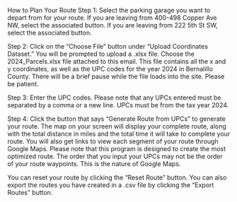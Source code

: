 How to Plan Your Route
Step 1: Select the parking garage you want to depart from for your route. If you are leaving from 400-498 Copper Ave NW, select the associated button. If you are leaving from 222 5th St SW, select the associated button.

Step 2: Click on the “Choose File” button under “Upload Coordinates Dataset.” You will be prompted to upload a .xlsx file. Choose the 2024_Parcels.xlsx file attached to this email. This file contains all the x and y coordinates, as well as the UPC codes for the year 2024 in Bernalillo County. There will be a brief pause while the file loads into the site. Please be patient.

Step 3: Enter the UPC codes. Please note that any UPCs entered must be separated by a comma or a new line. UPCs must be from the tax year 2024.

Step 4: Click the button that says “Generate Route from UPCs” to generate your route. The map on your screen will display your complete route, along with the total distance in miles and the total time it will take to complete your route. You will also get links to view each segment of your route through Google Maps. Please note that this program is designed to create the most optimized route. The order that you input your UPCs may not be the order of your route waypoints. This is the nature of Google Maps.

You can reset your route by clicking the “Reset Route” button. You can also export the routes you have created in a .csv file by clicking the “Export Routes” button.
